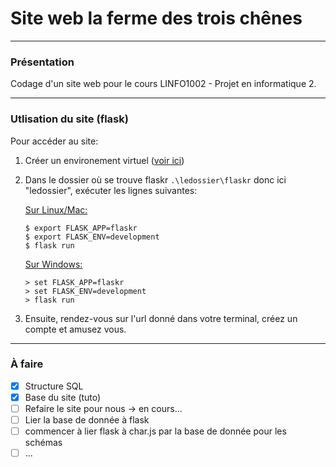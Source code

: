 # Site web la ferme des trois chênes
****

### Présentation
Codage d'un site web pour le cours LINFO1002 - Projet en informatique 2. 
****

### Utlisation du site (flask)
Pour accéder au site:
1. Créer un environement virtuel ([voir ici](http://renaud-detry.net/teaching/flask/installation.html)) 
2. Dans le dossier où se trouve flaskr `.\ledossier\flaskr` donc ici "ledossier", exécuter les lignes suivantes:

    <ins>Sur Linux/Mac:</ins>
    ```
    $ export FLASK_APP=flaskr
    $ export FLASK_ENV=development
    $ flask run
    ```
    <ins>Sur Windows:</ins>
    ```
    > set FLASK_APP=flaskr
    > set FLASK_ENV=development
    > flask run
    ```
 3. Ensuite, rendez-vous sur l'url donné dans votre terminal, créez un compte et amusez vous. 
****

### À faire

* [X] Structure SQL
* [X] Base du site (tuto)
* [ ] Refaire le site pour nous
-> en cours...
* [ ] Lier la base de donnée à flask
* [ ] commencer à lier flask à char.js par la base de donnée pour les schémas
* [ ] ...
